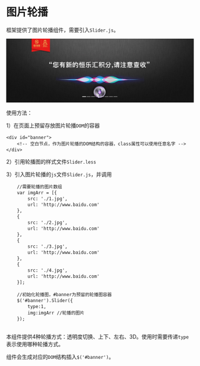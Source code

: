 # 图片轮播

框架提供了图片轮播组件，需要引入`Slider.js`。

![PNG](./img/Slider.png)

使用方法：

1）在页面上预留存放图片轮播`DOM`的容器
```
<div id="banner">
	<!-- 空白节点，作为图片轮播的DOM结构的容器，class属性可以使用任意名字 -->
</div>
```

2）引用轮播图的样式文件`Slider.less`

3）引入图片轮播的`js`文件`Slider.js`，并调用
```
	//需要轮播的图片数组
	var imgArr = [{
		src: './1.jpg', 
		url: 'http://www.baidu.com'
	},
	{
		src: './2.jpg', 
		url: 'http://www.baidu.com'
	},
	{
		src: './3.jpg', 
		url: 'http://www.baidu.com'
	},
	{
		src: './4.jpg', 
		url: 'http://www.baidu.com'
	}];

	//初始化轮播图，#banner为预留的轮播图容器
    $('#banner').Slider({
        type:1,  
        img:imgArr //轮播的图片
    }); 
	
```

本组件提供4种轮播方式：透明度切换、上下、左右、3D。使用时需要传递`type`表示使用哪种轮播方式。

组件会生成对应的`DOM`结构插入`$('#banner')`。

